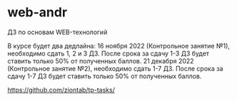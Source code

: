 # web-andr
ДЗ по основам WEB-технологий

В курсе будет два дедлайна:
16 ноября 2022 (Контрольное занятие №1), необходимо сдать 1, 2 и 3 ДЗ. После срока за сдачу 1-3 ДЗ будет ставить только 50% от полученных баллов.
21 декабря 2022 (Контрольное занятие №2), необходимо сдать 1-7 ДЗ. После срока за сдачу 1-7 ДЗ будет ставить только 50% от полученных баллов.

https://github.com/ziontab/tp-tasks/